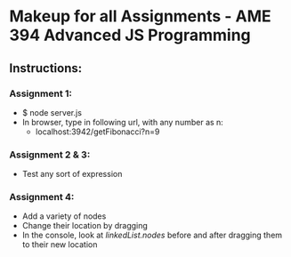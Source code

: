 # Makeup for all Assignments - AME 394 Advanced JS Programming

## Instructions:
### Assignment 1:
 - $ node server.js
 - In browser, type in following url, with any number as n:
     + localhost:3942/getFibonacci?n=9

### Assignment 2 & 3:
 - Test any sort of expression

### Assignment 4:
 - Add a variety of nodes
 - Change their location by dragging
 - In the console, look at *linkedList.nodes* before and after dragging them to their new location
